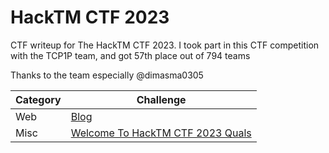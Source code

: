 # HackTM CTF 2023
CTF writeup for The HackTM CTF 2023. I took part in this CTF competition with the TCP1P team, and got 57th place out of 794 teams

Thanks to the team especially @dimasma0305

| Category | Challenge
| --- | --- |
| Web | [Blog](/HackTM%202023/Blog/)
| Misc | [Welcome To HackTM CTF 2023 Quals](/HackTM%202023/Welcome%20To%20HackTM%20CTF%202023%20Quals/)